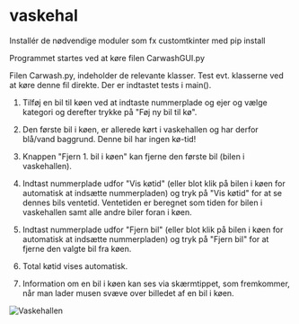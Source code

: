 # vaskehal

Installér de nødvendige moduler som fx customtkinter med pip install

Programmet startes ved at køre filen CarwashGUI.py

Filen Carwash.py, indeholder de relevante klasser. Test evt. klasserne ved at køre denne fil direkte. Der er indtastet tests i main().

1. Tilføj en bil til køen ved at indtaste nummerplade og ejer og vælge kategori og derefter trykke på "Føj ny bil til kø".

2. Den første bil i køen, er allerede kørt i vaskehallen og har derfor blå/vand baggrund. Denne bil har ingen kø-tid!

3. Knappen "Fjern 1. bil i køen" kan fjerne den første bil (bilen i vaskehallen).

4. Indtast nummerplade udfor "Vis køtid" (eller blot klik på bilen i køen for automatisk at indsætte nummerpladen) og tryk på "Vis køtid" for at se dennes bils ventetid. Ventetiden er beregnet som tiden for bilen i vaskehallen samt alle andre biler foran i køen.

5. Indtast nummerplade udfor "Fjern bil" (eller blot klik på bilen i køen for automatisk at indsætte nummerpladen) og tryk på "Fjern bil" for at fjerne den valgte bil fra køen.

6. Total køtid vises automatisk.

7. Information om en bil i køen kan ses via skærmtippet, som fremkommer, når man lader musen svæve over billedet af en bil i køen.


![Vaskehallen](https://user-images.githubusercontent.com/89967372/226675026-15066b2c-327c-4b21-aa47-091b2c66da70.png)
